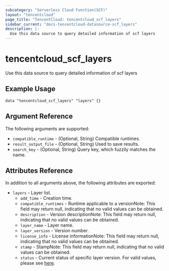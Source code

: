 ```yaml
---
subcategory: "Serverless Cloud Function(SCF)"
layout: "tencentcloud"
page_title: "TencentCloud: tencentcloud_scf_layers"
sidebar_current: "docs-tencentcloud-datasource-scf_layers"
description: |-
  Use this data source to query detailed information of scf layers
---
```


# tencentcloud_scf_layers

Use this data source to query detailed information of scf layers

## Example Usage

```hcl
data "tencentcloud_scf_layers" "layers" {}
```

## Argument Reference

The following arguments are supported:

* `compatible_runtime` - (Optional, String) Compatible runtimes.
* `result_output_file` - (Optional, String) Used to save results.
* `search_key` - (Optional, String) Query key, which fuzzily matches the name.

## Attributes Reference

In addition to all arguments above, the following attributes are exported:

* `layers` - Layer list.
  * `add_time` - Creation time.
  * `compatible_runtimes` - Runtime applicable to a versionNote: This field may return null, indicating that no valid values can be obtained.
  * `description` - Version descriptionNote: This field may return null, indicating that no valid values can be obtained.
  * `layer_name` - Layer name.
  * `layer_version` - Version number.
  * `license_info` - License informationNote: This field may return null, indicating that no valid values can be obtained.
  * `stamp` - StampNote: This field may return null, indicating that no valid values can be obtained.
  * `status` - Current status of specific layer version. For valid values, please see [here](https://intl.cloud.tencent.com/document/product/583/47175?from_cn_redirect=1#.E5.B1.82.EF.BC.88layer.EF.BC.89.E7.8A.B6.E6.80.81).



